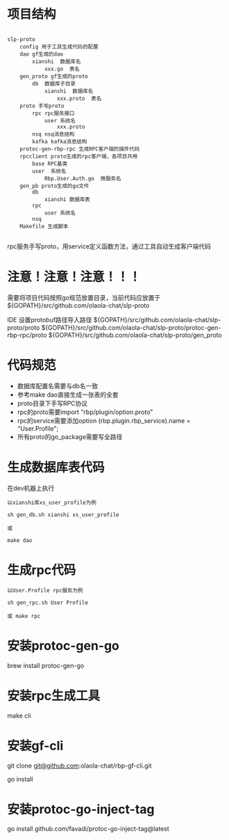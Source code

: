 

# 项目结构

```

slp-proto
    config 用于工具生成代码的配置
    dao gf生成的dao
        xianshi  数据库名
            xxx.go  表名
    gen_proto gf生成的proto
        db  数据库子目录
            xianshi  数据库名
                xxx.proto  表名
    proto 手写proto
        rpc rpc服务接口
            user 系统名
                xxx.proto
        nsq nsq消息结构
        kafka kafka消息结构
    protoc-gen-rbp-rpc 生成RPC客户端的插件代码
    rpcclient proto生成的rpc客户端，各项目共用
        base RPC基类
        user  系统名
            Rbp.User.Auth.go  微服务名
    gen_pb proto生成的go文件
        db
            xianshi 数据库表
        rpc
            user 系统名
        nsq 
    Makefile 生成脚本
    
```

rpc服务手写proto，用service定义函数方法，通过工具自动生成客户端代码


# 注意！注意！注意！！！

需要将项目代码按照go规范放置目录，当前代码应放置于${GOPATH}/src/github.com/olaola-chat/slp-proto

IDE 设置protobuf路径导入路径
${GOPATH}/src/github.com/olaola-chat/slp-proto/proto
${GOPATH}/src/github.com/olaola-chat/slp-proto/protoc-gen-rbp-rpc/proto
${GOPATH}/src/github.com/olaola-chat/slp-proto/gen_proto


# 代码规范

* 数据库配置名需要与db名一致
* 参考make dao直接生成一张表的全套
* proto目录下手写RPC协议
* rpc的proto需要import "rbp/plugin/option.proto"
* rpc的service需要添加option (rbp.plugin.rbp_service).name = "User.Profile";
* 所有proto的go_package需要写全路径

# 生成数据库表代码

在dev机器上执行

```
以xianshi库xs_user_profile为例

sh gen_db.sh xianshi xs_user_profile

或

make dao

```

# 生成rpc代码

```
以User.Profile rpc服务为例

sh gen_rpc.sh User Profile

或 make rpc

```

# 安装protoc-gen-go
brew install protoc-gen-go

# 安装rpc生成工具
make cli

# 安装gf-cli

git clone git@github.com:olaola-chat/rbp-gf-cli.git

go install

# 安装protoc-go-inject-tag

go install github.com/favadi/protoc-go-inject-tag@latest
